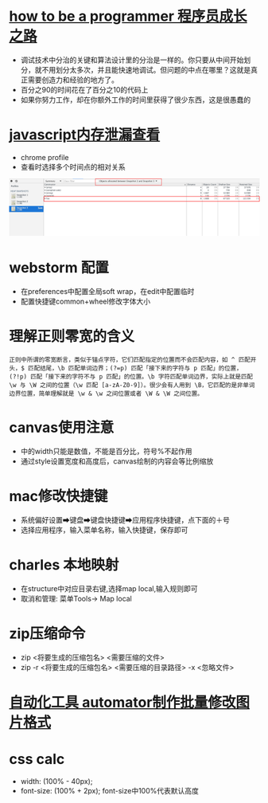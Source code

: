 

# [how to be a programmer 程序员成长之路](https://github.com/ahangchen/How-to-Be-A-Programmer-CN)
- 调试技术中分治的关键和算法设计里的分治是一样的。你只要从中间开始划分，就不用划分太多次，并且能快速地调试。但问题的中点在哪里？这就是真正需要创造力和经验的地方了。
- 百分之90的时间花在了百分之10的代码上
- 如果你努力工作，却在你额外工作的时间里获得了很少东西，这是很愚蠢的


# [javascript内存泄漏查看](http://taobaofed.org/blog/2016/04/15/how-to-find-memory-leak/)
* chrome profile
* 查看时选择多个时间点的相对关系
<img src="img/chrome profile.jpg" />

# webstorm 配置
- 在preferences中配置全局soft wrap，在edit中配置临时
- 配置快捷键common+wheel修改字体大小


# 理解正则零宽的含义
    正则中所谓的零宽断言，类似于锚点字符，它们匹配指定的位置而不会匹配内容，如 ^ 匹配开头，$ 匹配结尾，\b 匹配单词边界；(?=p) 匹配「接下来的字符与 p 匹配」的位置，(?!p) 匹配「接下来的字符不与 p 匹配」的位置。\b 字符匹配单词边界，实际上就是匹配 \w 与 \W 之间的位置（\w 匹配 [a-zA-Z0-9]）。很少会有人用到 \B，它匹配的是非单词边界位置，简单理解就是 \w & \w 之间位置或者 \W & \W 之间位置。


# canvas使用注意
* <canvas width="100"></canvas> 中的width只能是数值，不能是百分比，符号%不起作用
* 通过style设置宽度和高度后，canvas绘制的内容会等比例缩放

# mac修改快捷键
* 系统偏好设置➡键盘➡键盘快捷键➡应用程序快捷键，点下面的＋号
* 选择应用程序，输入菜单名称，输入快捷键，保存即可

# charles 本地映射
* 在structure中对应目录右键,选择map local,输入规则即可
* 取消和管理: 菜单Tools-> Map local

# zip压缩命令
* zip <将要生成的压缩包名> <需要压缩的文件>
* zip -r <将要生成的压缩包名> <需要压缩的目录路径> -x <忽略文件>

# [自动化工具 automator制作批量修改图片格式](http://jingyan.baidu.com/article/7f41ececd5c16c593c095c5f.html)

# css calc
* width: (100% - 40px);
* font-size: (100% + 2px); font-size中100%代表默认高度